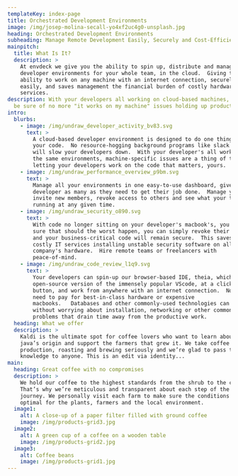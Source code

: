```yaml
---
templateKey: index-page
title: Orchestrated Development Environments
image: /img/josep-molina-secall-yo4xf2uc4g0-unsplash.jpg
heading: Orchestrated Development Environments
subheading: Manage Remote Development Easily, Securely and Cost-Efficiently
mainpitch:
  title: What Is It?
  description: >
    At envdeck we give you the ability to spin up, distribute and manage
    developer environments for your whole team, in the cloud.  Giving them the
    ability to work on any machine with an internet connection, securely and
    easily, and saves management the financial burden of costly hardware or IT
    services.
description: With your developers all working on cloud-based machines, you can
  be sure of no more "it works on my machine" issues holding up productivity.
intro:
  blurbs:
    - image: /img/undraw_developer_activity_bv83.svg
      text: >
        A cloud-based developer environment is designed to do one thing, run
        your code.  No resource-hogging background programs like slack or chrome
        will slow your developers down.  With your developer's all working in
        the same environments, machine-specific issues are a thing of the past,
        letting your developers work on the code that matters, yours.
    - image: /img/undraw_performance_overview_p9bm.svg
      text: >
        Manage all your environments in one easy-to-use dashboard, give each
        developer as many as they need to get their job done.  Manage your team,
        invite new members, revoke access to others and see what your team has
        running at any given time. 
    - image: /img/undraw_security_o890.svg
      text: >
        With code no longer sitting on your developer's macbook's, you can be
        sure that should the worst happen, you can simply revoke their access
        and your business-critical code will remain secure.  This saves money on
        costly IT services installing unstable security software on all your
        company's hardware.  Hire remote teams or freelancers with
        peace-of-mind.
    - image: /img/undraw_code_review_l1q9.svg
      text: >
        Your developers can spin-up our browser-based IDE, theia, which is an
        open-source version of the immensely popular VScode, at a click of a
        button, and work from anywhere with an internet connection.  No more
        need to pay for best-in-class hardware or expensive
        macbooks.   Databases and other commonly-used technologies can be added
        without worrying about installation, networking or other common set-up
        problems that drain time away from the productive work.
  heading: What we offer
  description: >
    Kaldi is the ultimate spot for coffee lovers who want to learn about their
    java’s origin and support the farmers that grew it. We take coffee
    production, roasting and brewing seriously and we’re glad to pass that
    knowledge to anyone. This is an edit via identity...
main:
  heading: Great coffee with no compromises
  description: >
    We hold our coffee to the highest standards from the shrub to the cup.
    That’s why we’re meticulous and transparent about each step of the coffee’s
    journey. We personally visit each farm to make sure the conditions are
    optimal for the plants, farmers and the local environment.
  image1:
    alt: A close-up of a paper filter filled with ground coffee
    image: /img/products-grid3.jpg
  image2:
    alt: A green cup of a coffee on a wooden table
    image: /img/products-grid2.jpg
  image3:
    alt: Coffee beans
    image: /img/products-grid1.jpg
---
```

